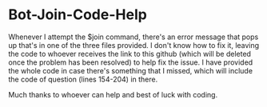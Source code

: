 # Bot-Join-Code-Help
Whenever I attempt the $join command, there's an error message that pops up that's in one of the three files provided. I don't know how to fix it, leaving the code to whoever receives the link to this github (which will be deleted once the problem has been resolved) to help fix the issue. I have provided the whole code in case there's something that I missed, which will include the code of question (lines 154-204) in there.

Much thanks to whoever can help and best of luck with coding.
